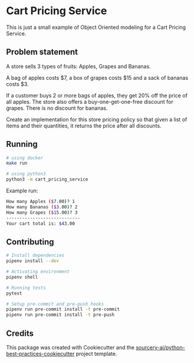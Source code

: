 # Cart Pricing Service

This is just a small example of Object Oriented modeling for a Cart 
Pricing Service.

## Problem statement
A store sells 3 types of fruits: Apples, Grapes and Bananas.

A bag of apples costs $7, a box of grapes costs $15 and a sack of bananas
costs $3.

If a customer buys 2 or more bags of apples, they get 20% off the price of
all apples. The store also offers a buy-one-get-one-free discount for 
grapes. There is no discount for bananas.

Create an implementation for this store pricing policy so that given a list
of items and their quantities, it returns the price after all discounts. 

## Running
```sh
# using docker
make run

# using python3
python3 -m cart_pricing_service
```

Example run:
```sh
How many Apples ($7.00)? 1
How many Bananas ($3.00)? 2
How many Grapes ($15.00)? 3
----------------------------
Your cart total is: $43.00
```

## Contributing
```sh
# Install dependencies
pipenv install --dev

# Activating environment
pipenv shell

# Running tests
pytest

# Setup pre-commit and pre-push hooks
pipenv run pre-commit install -t pre-commit
pipenv run pre-commit install -t pre-push
```


## Credits
This package was created with Cookiecutter and the [sourcery-ai/python-best-practices-cookiecutter](https://github.com/sourcery-ai/python-best-practices-cookiecutter) project template.
